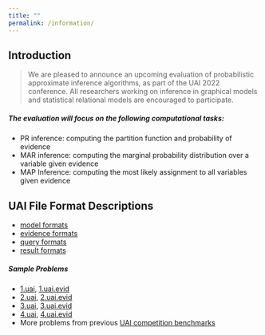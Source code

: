 ```yaml
---
title: ""
permalink: /information/
---
```

## Introduction
> We are pleased to announce an upcoming evaluation of probabilistic approximate inference algorithms, as part of the UAI
2022 conference. 
All researchers working on inference in graphical models and statistical relational models are encouraged to participate.

##### The evaluation will focus on the following computational tasks:
* PR inference: 
computing the partition function and probability of evidence 
* MAR inference: 
computing the marginal probability distribution over a variable given evidence 
* MAP Inference: 
computing the most likely assignment to all variables given evidence 


## UAI File Format Descriptions
* [model formats](../file-formats/model-format.md)
* [evidence formats](../file-formats/file-formats/evidence-format.md)
* [query formats](../file-formats/query-format.md)
* [result formats](../file-formats/result-format.md)



##### Sample Problems
* [1.uai](../../../assets/problems/1.uai), [1.uai.evid](../../../assets/problems/1.uai.evid)
* [2.uai](../../../assets/problems/2.uai), [2.uai.evid](../../../assets/problems/2.uai.evid)
* [3.uai](../../../assets/problems/3.uai), [3.uai.evid](../../../assets/problems/3.uai.evid)
* [4.uai](../../../assets/problems/4.uai), [4.uai.evid](../../../assets/problems/4.uai.evid)
* More problems from previous [UAI competition benchmarks](https://github.com/dechterlab/uai-competitions)





